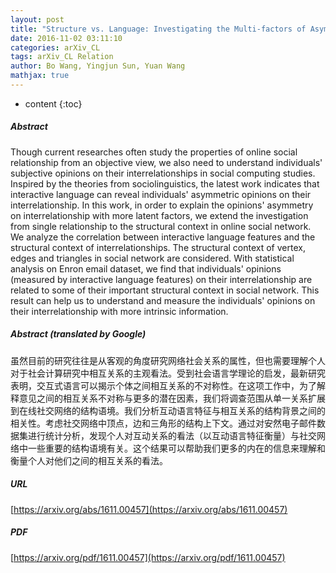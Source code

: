 ```yaml
---
layout: post
title: "Structure vs. Language: Investigating the Multi-factors of Asymmetric Opinions on Online Social Interrelationship with a Case Study"
date: 2016-11-02 03:11:10
categories: arXiv_CL
tags: arXiv_CL Relation
author: Bo Wang, Yingjun Sun, Yuan Wang
mathjax: true
---
```


* content
{:toc}

##### Abstract
Though current researches often study the properties of online social relationship from an objective view, we also need to understand individuals' subjective opinions on their interrelationships in social computing studies. Inspired by the theories from sociolinguistics, the latest work indicates that interactive language can reveal individuals' asymmetric opinions on their interrelationship. In this work, in order to explain the opinions' asymmetry on interrelationship with more latent factors, we extend the investigation from single relationship to the structural context in online social network. We analyze the correlation between interactive language features and the structural context of interrelationships. The structural context of vertex, edges and triangles in social network are considered. With statistical analysis on Enron email dataset, we find that individuals' opinions (measured by interactive language features) on their interrelationship are related to some of their important structural context in social network. This result can help us to understand and measure the individuals' opinions on their interrelationship with more intrinsic information.

##### Abstract (translated by Google)
虽然目前的研究往往是从客观的角度研究网络社会关系的属性，但也需要理解个人对于社会计算研究中相互关系的主观看法。受到社会语言学理论的启发，最新研究表明，交互式语言可以揭示个体之间相互关系的不对称性。在这项工作中，为了解释意见之间的相互关系不对称与更多的潜在因素，我们将调查范围从单一关系扩展到在线社交网络的结构语境。我们分析互动语言特征与相互关系的结构背景之间的相关性。考虑社交网络中顶点，边和三角形的结构上下文。通过对安然电子邮件数据集进行统计分析，发现个人对互动关系的看法（以互动语言特征衡量）与社交网络中一些重要的结构语境有关。这个结果可以帮助我们更多的内在的信息来理解和衡量个人对他们之间的相互关系的看法。

##### URL
[https://arxiv.org/abs/1611.00457](https://arxiv.org/abs/1611.00457)

##### PDF
[https://arxiv.org/pdf/1611.00457](https://arxiv.org/pdf/1611.00457)

